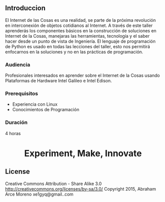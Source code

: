 ## Introduccion

El Internet de las Cosas es una realidad, se parte de la próxima revolución en interconexión de objetos cotidianos al Internet. A través de este taller aprenderás los componentes básicos en la construcción de soluciones en Internet de la Cosas, manejaras las herramientas, tecnología y el saber hacer desde un punto de vista de Ingeniería. El lenguaje de programación de Python es usado en todas las lecciones del taller, esto nos permitirá enfocarnos en la soluciones y no en las prácticas de programación.

### Audiencia
Profesionales interesados en aprender sobre el Internet de la Cosas usando Plataformas de Hardware Intel Galileo e Intel Edison.

### Prerequisitos
- Experiencia con Linux
- Conocimientos de Programación

### Duración
4 horas

<center><h1>Experiment, Make, Innovate</h1></center>

## License

Creative Commons Attribution - Share Alike 3.0
http://creativecommons.org/licenses/by-sa/3.0/
Copyright 2015, Abraham Arce Moreno
xe1gyq@gmail..com
